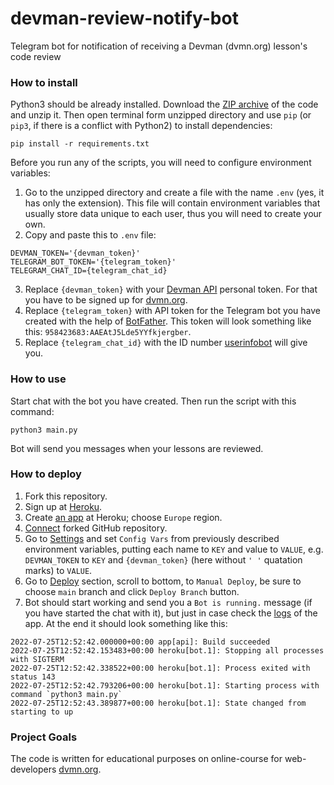 # devman-review-notify-bot
Telegram bot for notification of receiving a Devman (dvmn.org) lesson's code review

### How to install

Python3 should be already installed.
Download the [ZIP archive](https://github.com/Katsutami7moto/devman-review-notify-bot/archive/refs/heads/main.zip) of the code and unzip it.
Then open terminal form unzipped directory and use `pip` (or `pip3`, if there is a conflict with Python2) to install dependencies:
```commandline
pip install -r requirements.txt
```
Before you run any of the scripts, you will need to configure environment variables:

1. Go to the unzipped directory and create a file with the name `.env` (yes, it has only the extension).
This file will contain environment variables that usually store data unique to each user, thus you will need to create your own.
2. Copy and paste this to `.env` file:
```dotenv
DEVMAN_TOKEN='{devman_token}'
TELEGRAM_BOT_TOKEN='{telegram_token}'
TELEGRAM_CHAT_ID={telegram_chat_id}
```
3. Replace `{devman_token}` with your [Devman API](https://dvmn.org/api/docs/) personal token. For that you have to be signed up for [dvmn.org](https://dvmn.org/).
4. Replace `{telegram_token}` with API token for the Telegram bot you have created with the help of [BotFather](https://telegram.me/BotFather). This token will look something like this: `958423683:AAEAtJ5Lde5YYfkjergber`.
5. Replace `{telegram_chat_id}` with the ID number [userinfobot](https://telegram.me/userinfobot) will give you.

### How to use

Start chat with the bot you have created. Then run the script with this command:
```commandline
python3 main.py
```
Bot will send you messages when your lessons are reviewed.

### How to deploy

1. Fork this repository.
2. Sign up at [Heroku](https://id.heroku.com/login).
3. Create [an app](https://dashboard.heroku.com/new-app) at Heroku; choose `Europe` region.
4. [Connect](https://dashboard.heroku.com/apps/devman-review-notify-bot/deploy/github) forked GitHub repository.
5. Go to [Settings](https://dashboard.heroku.com/apps/devman-review-notify-bot/settings) and set `Config Vars` from previously described environment variables, putting each name to `KEY` and value to `VALUE`, e.g. `DEVMAN_TOKEN` to `KEY` and `{devman_token}` (here without `' '` quatation marks) to `VALUE`.
6. Go to [Deploy](https://dashboard.heroku.com/apps/devman-review-notify-bot/deploy/github) section, scroll to bottom, to `Manual Deploy`, be sure to choose `main` branch and click `Deploy Branch` button.
7. Bot should start working and send you a `Bot is running.` message (if you have started the chat with it), but just in case check the [logs](https://dashboard.heroku.com/apps/devman-review-notify-bot/logs) of the app. At the end it should look something like this:
```
2022-07-25T12:52:42.000000+00:00 app[api]: Build succeeded
2022-07-25T12:52:42.153483+00:00 heroku[bot.1]: Stopping all processes with SIGTERM
2022-07-25T12:52:42.338522+00:00 heroku[bot.1]: Process exited with status 143
2022-07-25T12:52:42.793206+00:00 heroku[bot.1]: Starting process with command `python3 main.py`
2022-07-25T12:52:43.389877+00:00 heroku[bot.1]: State changed from starting to up
```

### Project Goals

The code is written for educational purposes on online-course for web-developers [dvmn.org](https://dvmn.org/).
